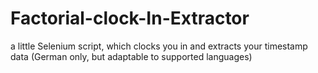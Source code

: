 # Factorial-clock-In-Extractor
a little Selenium script, which clocks you in and extracts your timestamp data (German only, but adaptable to supported languages)
